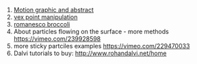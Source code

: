1. [Motion graphic and abstract](https://www.sidefx.com/profile/Niels%20PRAYER/)
2. [vex point manipulation](https://www.provideocoalition.com/houdini-vex-point-manipulation/)
3. [romanesco broccoli](https://www.youtube.com/watch?v=5OniaLMVeyM&feature=youtu.be)
4. About particles flowing on the surface - more methods https://vimeo.com/239928598
5. more sticky partciles examples https://vimeo.com/229470033
6. Dalvi tutorials to buy: http://www.rohandalvi.net/home
